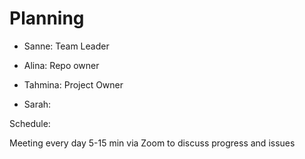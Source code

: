 # Planning

- Sanne: Team Leader

- Alina: Repo owner

- Tahmina: Project Owner

- Sarah:

Schedule:

Meeting every day 5-15 min via Zoom to discuss progress and issues

